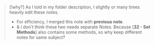 > [!why?]
> As I told in my folder description, I slightly or many times heavily edit these notes.
> - For efficiency, I merged  this note  with __previous note__.
> - & I don't think these two needs separate Notes. Because [__32 - Set Methods__] also contains some methods, so why keep different notes for same subject?